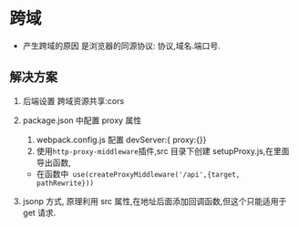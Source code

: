 # 跨域

-   产生跨域的原因 是浏览器的同源协议: 协议,域名.端口号.

## 解决方案

1. 后端设置 跨域资源共享:cors
2. package.json 中配置 proxy 属性

    1. webpack.config.js 配置 devServer:{ proxy:{}}
    2. 使用`http-proxy-middleware`插件,src 目录下创建 setupProxy.js,在里面导出函数,

    - 在函数中` use(createProxyMiddleware('/api',{target, pathRewrite}))`

3. jsonp 方式, 原理利用 src 属性,在地址后面添加回调函数,但这个只能适用于 get 请求.
